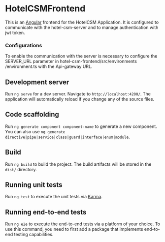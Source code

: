 # HotelCSMFrontend

This is an [Angular](https://github.com/angular/angular-cli) frontend for the HotelCSM Application. It is configured to communicate with the hotel-csm-server and to manage authentication with jwt token.

### Configurations
To enable the communication with the server is necessary to configure the SERVER_URL parameter in hotel-csm-frontend/src/environments
/environment.ts with the Api-gateway URL. 

## Development server

Run `ng serve` for a dev server. Navigate to `http://localhost:4200/`. The application will automatically reload if you change any of the source files.

## Code scaffolding

Run `ng generate component component-name` to generate a new component. You can also use `ng generate directive|pipe|service|class|guard|interface|enum|module`.

## Build

Run `ng build` to build the project. The build artifacts will be stored in the `dist/` directory.

## Running unit tests

Run `ng test` to execute the unit tests via [Karma](https://karma-runner.github.io).

## Running end-to-end tests

Run `ng e2e` to execute the end-to-end tests via a platform of your choice. To use this command, you need to first add a package that implements end-to-end testing capabilities.
